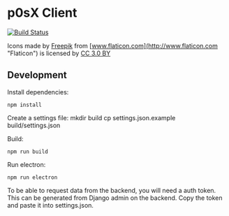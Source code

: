 # p0sX Client
[![Build Status](https://drone.fap.no/api/badges/nuxis/p0sX-client/status.svg)](https://drone.fap.no/nuxis/p0sX-client)

Icons made by [Freepik](http://www.freepik.com "Freepik") from [www.flaticon.com](http://www.flaticon.com "Flaticon") is licensed by [CC 3.0 BY](http://creativecommons.org/licenses/by/3.0/ "Creative Commons BY 3.0")

## Development

Install dependencies:

    npm install

Create a settings file:
	mkdir build
    cp settings.json.example build/settings.json

Build:

    npm run build

Run electron:

    npm run electron

To be able to request data from the backend, you will need a auth token. This can be generated from Django admin on the backend. Copy the token and paste it into settings.json.
